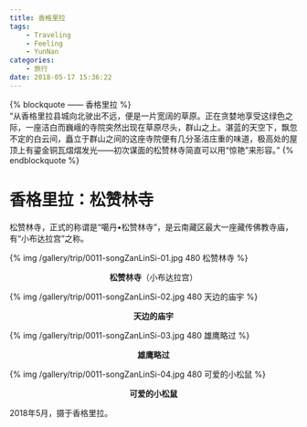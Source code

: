 ```yaml
---
title: 香格里拉
tags:
    - Traveling
    - Feeling
    - YunNan
categories:
	- 旅行
date: 2018-05-17 15:36:22
---
```


{% blockquote —— 香格里拉 %}  
“从香格里拉县城向北驶出不远，便是一片宽阔的草原。正在贪婪地享受这绿色之际，一座洁白而巍峨的寺院突然出现在草原尽头，群山之上。湛蓝的天空下，飘忽不定的白云间，矗立于群山之间的这座寺院便有几分圣洁庄重的味道，极高处的屋顶上有鎏金铜瓦熠熠发光——初次谋面的松赞林寺简直可以用“惊艳”来形容。”
{% endblockquote %} 

<!-- more -->

# 香格里拉：松赞林寺

松赞林寺，正式的称谓是“噶丹•松赞林寺”，是云南藏区最大一座藏传佛教寺庙，有“小布达拉宫”之称。

{% img /gallery/trip/0011-songZanLinSi-01.jpg 480 松赞林寺 %}
<p align="center"><b>松赞林寺</b>（小布达拉宫）</p>

{% img /gallery/trip/0011-songZanLinSi-02.jpg 480 天边的庙宇 %}
<p align="center"><b>天边的庙宇</b></p>

{% img /gallery/trip/0011-songZanLinSi-03.jpg 480 雄鹰略过 %}
<p align="center"><b>雄鹰略过</b></p>

{% img /gallery/trip/0011-songZanLinSi-04.jpg 480 可爱的小松鼠 %}
<p align="center"><b>可爱的小松鼠</b></p>

2018年5月，摄于香格里拉。